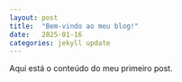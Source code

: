 ```yaml
---
layout: post
title:  "Bem-vindo ao meu blog!"
date:   2025-01-16
categories: jekyll update
---
```

Aqui está o conteúdo do meu primeiro post.
